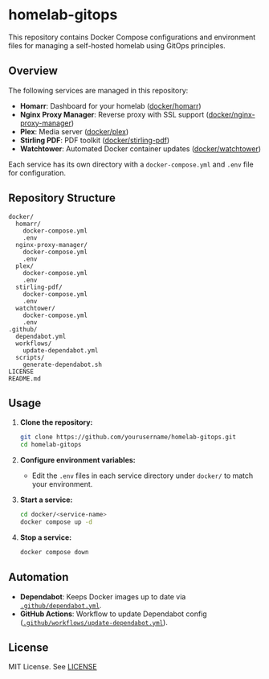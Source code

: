 # homelab-gitops

This repository contains Docker Compose configurations and environment files for managing a self-hosted homelab using GitOps principles.

## Overview

The following services are managed in this repository:

- **Homarr**: Dashboard for your homelab ([docker/homarr](docker/homarr))
- **Nginx Proxy Manager**: Reverse proxy with SSL support ([docker/nginx-proxy-manager](docker/nginx-proxy-manager))
- **Plex**: Media server ([docker/plex](docker/plex))
- **Stirling PDF**: PDF toolkit ([docker/stirling-pdf](docker/stirling-pdf))
- **Watchtower**: Automated Docker container updates ([docker/watchtower](docker/watchtower))

Each service has its own directory with a `docker-compose.yml` and `.env` file for configuration.

## Repository Structure

```
docker/
  homarr/
    docker-compose.yml
    .env
  nginx-proxy-manager/
    docker-compose.yml
    .env
  plex/
    docker-compose.yml
    .env
  stirling-pdf/
    docker-compose.yml
    .env
  watchtower/
    docker-compose.yml
    .env
.github/
  dependabot.yml
  workflows/
    update-dependabot.yml
  scripts/
    generate-dependabot.sh
LICENSE
README.md
```

## Usage

1. **Clone the repository:**
   ```sh
   git clone https://github.com/yourusername/homelab-gitops.git
   cd homelab-gitops
   ```

2. **Configure environment variables:**
   - Edit the `.env` files in each service directory under `docker/` to match your environment.

3. **Start a service:**
   ```sh
   cd docker/<service-name>
   docker compose up -d
   ```

4. **Stop a service:**
   ```sh
   docker compose down
   ```

## Automation

- **Dependabot**: Keeps Docker images up to date via [`.github/dependabot.yml`](.github/dependabot.yml).
- **GitHub Actions**: Workflow to update Dependabot config ([`.github/workflows/update-dependabot.yml`](.github/workflows/update-dependabot.yml)).

## License

MIT License. See [LICENSE](LICENSE)